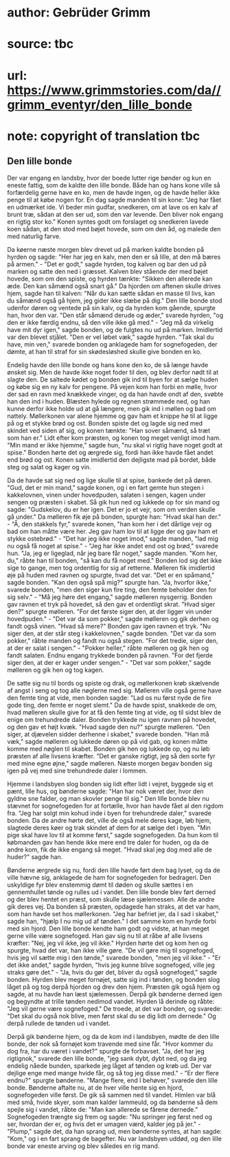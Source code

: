 # author: Gebrüder Grimm
# source: tbc
# url: https://www.grimmstories.com/da//grimm_eventyr/den_lille_bonde
# note: copyright of translation tbc

## Den lille bonde 

Der var engang en landsby, hvor der boede lutter rige bønder og kun en
eneste fattig, som de kaldte den lille bonde. Både han og hans kone
ville så forfærdelig gerne have en ko, men de havde ingen, og de havde
heller ikke penge til at købe nogen for. En dag sagde manden til sin
kone: "Jeg har fået en udmærket ide. Vi beder min gudfar, snedkeren, om
at lave os en kalv af brunt træ, sådan at den ser ud, som den var
levende. Den bliver nok engang en rigtig stor ko." Konen syntes godt om
forslaget og snedkeren lavede koen sådan, at den stod med bøjet hovede,
som om den åd, og malede den med naturlig farve.

Da køerne næste morgen blev drevet ud på marken kaldte bonden på hyrden
og sagde: "Her har jeg en kalv, men den er så lille, at den må bæres på
armen." - "Det er godt," sagde hyrden, tog kalven og bar den ud på
marken og satte den ned i græsset. Kalven blev stående der med bøjet
hovede, som om den spiste, og hyrden tænkte: "Sikken den allerede kan
æde. Den kan såmænd også snart gå." Da hjorden om aftenen skulle drives
hjem, sagde han til kalven: "Når du kan sætte sådan en masse til livs,
kan du såmænd også gå hjem, jeg gider ikke slæbe på dig." Den lille
bonde stod udenfor døren og ventede på sin kalv, og da hyrden kom
gående, spurgte han, hvor den var. "Den står såmænd derude og æder,"
svarede hyrden, "og den er ikke færdig endnu, så den ville ikke gå
med." - "Jeg må da virkelig have mit dyr igen," sagde bonden, og de
fulgtes nu ud på marken. Imidlertid var den blevet stjålet. "Den er vel
løbet væk," sagde hyrden. "Tak skal du have, min ven," svarede bonden
og anklagede ham for sognefogeden, der dømte, at han til straf for sin
skødesløshed skulle give bonden en ko.

Endelig havde den lille bonde og hans kone den ko, de så længe havde
ønsket sig. Men de havde ikke noget foder til den, og blev derfor nødt
til at slagte den. De saltede kødet og bonden gik ind til byen for at
sælge huden og købe sig en ny kalv for pengene. På vejen kom han forbi
en mølle, hvor der sad en ravn med knækkede vinger, og da han havde ondt
af den, svøbte han den ind i huden. Blæsten hylede og regnen strømmede
ned, og han kunne derfor ikke holde ud at gå længere, men gik ind i
møllen og bad om nattely. Møllerkonen var alene hjemme og gav ham et
knippe hø til at ligge på og et stykke brød og ost. Bonden spiste det og
lagde sig ned med skindet ved siden af sig, og konen tænkte: "Han sover
såmænd, så træt som han er." Lidt efter kom præsten, og konen tog meget
venligt imod ham. "Min mand er ikke hjemme," sagde hun, "nu skal vi
rigtig have noget godt at spise." Bonden hørte det og ærgrede sig,
fordi han ikke havde fået andet end brød og ost. Konen satte imidlertid
den dejligste mad på bordet, både steg og salat og kager og vin.

Da de havde sat sig ned og lige skulle til at spise, bankede det på
døren. "Gud, det er min mand," sagde konen, og i en fart gemte hun
stegen i kakkelovnen, vinen under hovedpuden, salaten i sengen, kagen
under sengen og præsten i skabet. Så gik hun ned og lukkede op for sin
mand og sagde: "Gudskelov, du er her igen. Det er jo et vejr, som om
verden skulle gå under." Da mølleren fik øje på bonden, spurgte han:
"Hvad skal han der." - "Å, den stakkels fyr," svarede konen, "han
kom her i det dårlige vejr og bad om han måtte være her. Jeg gav ham lov
til at ligge der og gav ham et stykke ostebrød." - "Det har jeg ikke
noget imod," sagde manden, "lad mig nu også få noget at spise." -
"Jeg har ikke andet end ost og brød," svarede hun. "Ja, jeg er
ligeglad, når jeg bare får noget," sagde manden. "Kom her, du," råbte
han til bonden, "så kan du få noget med." Bonden lod sig det ikke sige
to gange, men tog ordentlig for sig af retterne. Mølleren fik imidlertid
øje på huden med ravnen og spurgte, hvad det var. "Det er en spåmand,"
sagde bonden. "Kan den også spå mig?" spurgte han. "Ja, hvorfor
ikke," svarede bonden, "men den siger kun fire ting, den femte
beholder den for sig selv." - "Må jeg høre det engang," sagde
mølleren nysgerrig. Bonden gav ravnen et tryk på hovedet, så den gav et
ordentligt skrat. "Hvad siger den?" spurgte mølleren. "For det første
siger den, at der ligger vin under hovedpuden." - "Det var da som
pokker," sagde mølleren og gik derhen og fandt også vinen. "Hvad så
mere?" Bonden gav igen ravnen et tryk. "Nu siger den, at der står steg
i kakkelovnen," sagde bonden. "Det var da som pokker," råbte manden
og fandt nu også stegen. "For det tredie, siger den, at der er salat i
sengen." - "Pokker heller," råbte mølleren og gik hen og fandt
salaten. Endnu engang trykkede bonden på ravnen. "For det fjerde siger
den, at der er kager under sengen." - "Det var som pokker," sagde
mølleren og gik hen og tog kagen.

De satte sig nu til bords og spiste og drak, og møllerkonen krøb
skælvende af angst i seng og tog alle nøglerne med sig. Mølleren ville
også gerne have den femte ting at vide, men bonden sagde: "Lad os nu
først nyde de fire gode ting, den femte er noget slemt." Da de havde
spist, snakkede de om, hvad mølleren skulle give for at få den femte
ting at vide, og til sidst blev de enige om trehundrede daler. Bonden
trykkede nu igen ravnen på hovedet, og den gav et højt kvæk. "Hvad
sagde den nu?" spurgte mølleren. "Den siger, at djævelen sidder
derhenne i skabet," svarede bonden. "Han må væk," sagde mølleren og
lukkede døren op på vid gab, og konen måtte komme med nøglen til skabet.
Bonden gik hen og lukkede op, og nu løb præsten af alle livsens kræfter.
"Det er ganske rigtigt, jeg så den sorte fyr med mine egne øjne,"
sagde mølleren. Næste morgen begav bonden sig igen på vej med sine
trehundrede daler i lommen.

Hjemme i landsbyen slog bonden sig lidt efter lidt i vejret, byggede sig
et pænt, lille hus, og bønderne sagde: "Han har nok været der, hvor den
gyldne sne falder, og man skovler penge til sig." Den lille bonde blev
nu stævnet for sognefogeden for at fortælle, hvor han havde fået al den
rigdom fra. "Jeg har solgt min kohud inde i byen for trehundrede
daler," svarede bonden. Da de andre hørte det, ville de også mele deres
kage, løb hjem, slagtede deres køer og trak skindet af dem for at sælge
det i byen. "Min pige skal have lov til at komme først," sagde
sognefogeden. Da hun kom til købmanden gav han hende ikke mere end tre
daler for huden, og da de andre kom, fik de ikke engang så meget. "Hvad
skal jeg dog med alle de huder?" sagde han.

Bønderne ærgrede sig nu, fordi den lille havde ført dem bag lyset, og da
de ville hævne sig, anklagede de ham for sognefogeden for bedrageri. Den
uskyldige fyr blev enstemmig dømt til døden og skulle sættes i en
gennemhullet tønde og rulles ud i vandet. Den lille bonde blev ført
derned og der blev hentet en præst, som skulle læse sjælemessen. Alle de
andre gik deres vej. Da bonden så præsten, opdagede han straks, at det
var ham, som han havde set hos møllerkonen. "Jeg har befriet jer, da I
sad i skabet," sagde han, "hjælp I nu mig ud af tønden." I det samme
kom en hyrde forbi med sin hjord. Den lille bonde kendte ham godt og
vidste, at han meget gerne ville være sognefoged. Han gav sig nu til at
råbe af alle livsens kræfter: "Nej, jeg vil ikke, jeg vil ikke."
Hyrden hørte det og kom hen og spurgte, hvad det var, han ikke ville
gøre. "De vil gøre mig til sognefoged, hvis jeg vil sætte mig i den
tønde," svarede bonden, "men jeg vil ikke." - "Er det ikke andet,"
sagde hyrden, "hvis jeg kunne blive sognefoged, ville jeg straks gøre
det." - "Ja, hvis du gør det, bliver du også sognefoged," sagde
bonden. Hyrden blev meget fornøjet, satte sig ind i tønden, og bonden
slog låget på og tog derpå hjorden og drev den hjem. Præsten gik også
hjem og sagde, at nu havde han læst sjælemessen. Derpå gik bønderne
derned igen og begyndte at trille tønden nedimod vandet. Hyrden lå
derinde og råbte: "Jeg vil gerne være sognefoged." De troede, at det
var bonden, og svarede: "Det skal du også nok blive, men først skal du
se dig lidt om dernede." Og derpå rullede de tønden ud i vandet.

Derpå gik bønderne hjem, og da de kom ind i landsbyen, mødte de den
lille bonde, der nok så fornøjet kom travende med sine får. "Hvor
kommer du dog fra, har du været i vandet?" spurgte de forbavset. "Ja,
det har jeg rigtignok," svarede den lille bonde, "jeg sank dybt, dybt
ned, og da jeg endelig nåede bunden, sparkede jeg låget af tønden og
krøb ud. Der var dejlige enge med mange hvide får, og så tog jeg disse
med." - "Er der flere endnu?" spurgte bønderne. "Mange flere, end I
behøver," svarede den lille bonde. Bønderne aftalte nu, at de hver
ville hente sig en hjord, sognefogeden ville først. De gik så sammen ned
til vandet. Himlen var blå med små, hvide skyer, som man kalder
lammeuld, og da bønderne så dem spejle sig i vandet, råbte de: "Man kan
allerede se fårene dernede." Sognefogeden trængte sig frem og sagde:
"Nu springer jeg først ned og ser, hvordan der er, og hvis det er
umagen værd, kalder jeg på jer." - "Plump," sagde det, da han sprang
ud, men bønderne syntes, at han sagde: "Kom," og i en fart sprang de
bagefter. Nu var landsbyen uddød, og den lille bonde var eneste arving
og blev således en rig mand.
